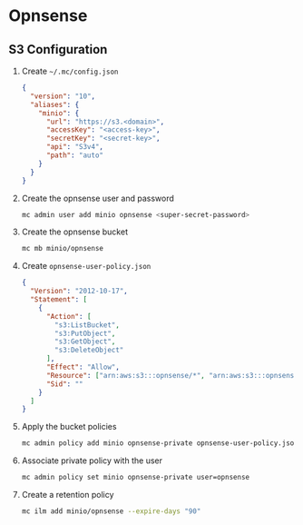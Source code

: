 # Opnsense

## S3 Configuration

1. Create `~/.mc/config.json`

   ```json
   {
     "version": "10",
     "aliases": {
       "minio": {
         "url": "https://s3.<domain>",
         "accessKey": "<access-key>",
         "secretKey": "<secret-key>",
         "api": "S3v4",
         "path": "auto"
       }
     }
   }
   ```

2. Create the opnsense user and password

   ```sh
   mc admin user add minio opnsense <super-secret-password>
   ```

3. Create the opnsense bucket

   ```sh
   mc mb minio/opnsense
   ```

4. Create `opnsense-user-policy.json`

   ```json
   {
     "Version": "2012-10-17",
     "Statement": [
       {
         "Action": [
           "s3:ListBucket",
           "s3:PutObject",
           "s3:GetObject",
           "s3:DeleteObject"
         ],
         "Effect": "Allow",
         "Resource": ["arn:aws:s3:::opnsense/*", "arn:aws:s3:::opnsense"],
         "Sid": ""
       }
     ]
   }
   ```

5. Apply the bucket policies

    ```sh
    mc admin policy add minio opnsense-private opnsense-user-policy.json
    ```

6. Associate private policy with the user

    ```sh
    mc admin policy set minio opnsense-private user=opnsense
    ```

7. Create a retention policy

    ```sh
    mc ilm add minio/opnsense --expire-days "90"
    ```
